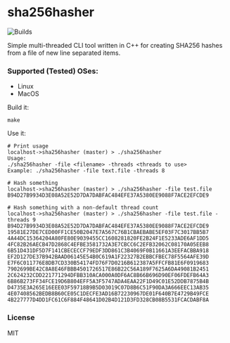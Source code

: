 # sha256hasher

![Builds](https://github.com/coleaeason/sha256hasher/workflows/Builds/badge.svg)

Simple multi-threaded CLI tool written in C++ for creating SHA256 hashes from a file of new line separated items.

### Supported (Tested) OSes:
- Linux
- MacOS

Build it:
```
make
```

Use it:
```ShellSession
# Print usage
localhost->sha256hasher (master) > ./sha256hasher
Usage:
./sha256hasher -file <filename> -threads <threads to use>
Example: ./sha256hasher -file text.file -threads 8

# Hash something
localhost->sha256hasher (master) > ./sha256hasher -file test.file
B94D27B9934D3E08A52E52D7DA7DABFAC484EFE37A5380EE9088F7ACE2EFCDE9

# Hash something with a non-default thread count
localhost->sha256hasher (master) > ./sha256hasher -file test.file -threads 9
B94D27B9934D3E08A52E52D7DA7DABFAC484EFE37A5380EE9088F7ACE2EFCDE9
19581E27DE7CED00FF1CE50B2047E7A567C76B1CBAEBABE5EF03F7C3017BB5B7
4A44DC15364204A80FE80E9039455CC1608281820FE2B24F1E5233ADE6AF1DD5
4FC82B26AECB47D2868C4EFBE3581732A3E7CBCC6C2EFB32062C08170A05EEB8
6B51D431DF5D7F141CBECECCF79EDF3DD861C3B4069F0B11661A3EEFACBBA918
EF2D127DE37B942BAAD06145E54B0C619A1F22327B2EBBCFBEC78F5564AFE39D
E7F6C011776E8DB7CD330B54174FD76F7D0216B612387A5FFCFB81E6F0919683
7902699BE42C8A8E46FBBB4501726517E86B22C56A189F7625A6DA49081B2451
2C624232CDD221771294DFBB310ACA000A0DF6AC8B66B696D90EF06FDEFB64A3
6B86B273FF34FCE19D6B804EFF5A3F5747ADA4EAA22F1D49C01E52DDB7875B4B
D4735E3A265E16EEE03F59718B9B5D03019C07D8B6C51F90DA3A666EEC13AB35
4E07408562BEDB8B60CE05C1DECFE3AD16B72230967DE01F640B7E4729B49FCE
4B227777D4DD1FC61C6F884F48641D02B4D121D3FD328CB08B5531FCACDABF8A
```

### License
MIT
